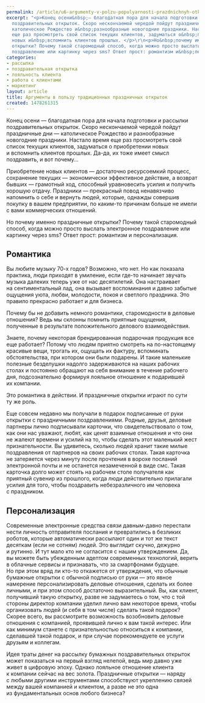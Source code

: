 ```yaml
---
permalink: /article/u6-argumenty-v-polzu-populyarnosti-prazdnichnyh-otkrytok
excerpt: "<p>Конец осени&nbsp;— благодатная пора для начала подготовки и&nbsp;рассылки
  поздравительных открыток. Скоро нескончаемой чередой пойдут праздничные дни&nbsp;—
  католическое Рождество и&nbsp;разнообразные новогодние праздники. Настало время
  еще раз просмотреть свой список текущих клиентов, задуматься о&nbsp;приобретении
  новых и&nbsp;вспомнить клиентов прошлых. </p>\r\n<p>Но&nbsp;почему именно праздничные
  открытки? Почему такой старомодный способ, когда можно просто выслать электронное
  поздравление или картинку через sms? Ответ прост: романтизм и&nbsp;персонализация.</p>"
categories:
- рассылка
- поздравительная открытка
- лояльность клиента
- работа с клиентами
- маркетинг
layout: article
title: Аргументы в пользу традиционных праздничных открыток
created: 1478261315
---
```

<p>Конец осени&nbsp;— благодатная пора для начала подготовки и&nbsp;рассылки поздравительных открыток. Скоро нескончаемой чередой пойдут праздничные дни&nbsp;— католическое Рождество и&nbsp;разнообразные новогодние праздники. Настало время еще раз просмотреть свой список текущих клиентов, задуматься о&nbsp;приобретении новых и&nbsp;вспомнить клиентов прошлых. Да-да, их&nbsp;тоже имеет смысл поздравить, и&nbsp;вот почему...</p>
<p>Приобретение новых клиентов&nbsp;— достаточно ресурсоемкий процесс, сохранение текущих&nbsp;— экономически эффективное действие, а&nbsp;возврат бывших&nbsp;— грамотный ход, способный уравновесить усилия и&nbsp;получить хорошую отдачу. Праздники&nbsp;— прекрасный повод ненавязчиво напомнить о&nbsp;себе и&nbsp;вернуть людей, которые, однажды совершив покупку в&nbsp;вашем предприятии, по&nbsp;каким-то причинам больше не&nbsp;имели с&nbsp;вами коммерческих отношений. </p>
<p>Но&nbsp;почему именно праздничные открытки? Почему такой старомодный способ, когда можно просто выслать электронное поздравление или картинку через sms? Ответ прост: романтизм и&nbsp;персонализация.</p>
<h2>Романтика</h2>
<p>Вы&nbsp;любите музыку <nobr>70-х</nobr> годов? Возможно, что нет. Но&nbsp;как показала практика, люди приходят в&nbsp;умиление, если где-то начинает звучать музыка далеких теперь уже от&nbsp;нас десятилетий. Она настраивает на&nbsp;сентиментальный лад, она вызывает воспоминания и&nbsp;давно забытые ощущения уюта, любви, молодости, покоя и&nbsp;светлого праздника. Это правило прекрасно работает и&nbsp;для бизнеса. </p>
<p>Почему&nbsp;бы не&nbsp;добавить немного романтики, старомодности в&nbsp;деловые отношения? Ведь мы&nbsp;склонны помнить приятные ощущения, полученные в&nbsp;результате положительного делового взаимодействия. </p>
<p>Знаете, почему некоторая брендированная подарочная продукция все еще работает? Потому что людям приятно смотреть на&nbsp;по-настоящему красивые вещи, трогать&nbsp;их, ощущать их&nbsp;фактуру, вспоминать обстоятельства, при котором они были подарены. И&nbsp;такие маленькие полезные безделушки надолго задерживаются на&nbsp;наших рабочих столах и&nbsp;постоянно обращают на&nbsp;себя внимание в&nbsp;течение рабочего дня, подсознательно формируя лояльное отношение к&nbsp;подарившей их&nbsp;компании. </p>
<p>Это романтика в&nbsp;действии. И&nbsp;праздничные открытки играют по&nbsp;сути ту&nbsp;же роль. </p>
<p>Еще совсем недавно мы&nbsp;получали в&nbsp;подарок подписанные от&nbsp;руки открытки с&nbsp;праздничными поздравлениями. Родные, друзья, деловые партнеры лично подписывали карточки, что свидетельствовало о&nbsp;том, как они нас уважают, любят, как ценят взаимные отношения и&nbsp;что они не&nbsp;жалеют времени и&nbsp;усилий на&nbsp;то, чтобы сделать этот маленький жест признательности. Вы&nbsp;удивитесь, сколько людей хранит такие милые поздравления от&nbsp;партнеров на&nbsp;своих рабочих столах. Такая карточка не&nbsp;затеряется через минуту после прочтения в&nbsp;ворохе посланий электронной почты и&nbsp;не&nbsp;останется незамеченной в&nbsp;виде смс. Такая карточка долго может стоять на&nbsp;рабочем столе получателя как приятный сувенир из&nbsp;прошлого, когда люди действительно прилагали усилия для того, чтобы поздравить небезразличного им&nbsp;человека с&nbsp;праздником.</p>
<h2>Персонализация</h2>
<p>Современные электронные средства связи давным-давно перестали нести личность отправителя послания и&nbsp;превратились в&nbsp;безликих роботов, которые автоматически рассылают один и&nbsp;тот&nbsp;же текст десяткам (если не&nbsp;сотням) людей. Это выглядит скучно, дежурно и&nbsp;рутинно. И&nbsp;тут мало кто не&nbsp;согласится с&nbsp;нашим утверждением. Да, вы&nbsp;можете быть убежденным адептом современных технологий, верить в&nbsp;облачные сервисы и&nbsp;признавать, что за&nbsp;смартфонами будущее. Но&nbsp;при этом вряд&nbsp;ли кто-то откажется от&nbsp;утверждения, что обычные бумажные открытки с&nbsp;обычной подписью от&nbsp;руки&nbsp;— это явное намерение персонализировать деловые отношения, сделать их&nbsp;более личными, и&nbsp;при этом способ достаточно выразительный. Вы, как клиент, получивший такую открытку, разве не&nbsp;задумаетесь о&nbsp;том, что с&nbsp;той стороны директор компании уделил лично вам некоторое время, чтобы организовать людей (и&nbsp;себя в&nbsp;том числе) сделать такой подарок? Скорее всего, вы&nbsp;рассмотрите возможность возобновить деловые отношения с&nbsp;компанией, проявившей лично к&nbsp;вам такой интерес. Или как минимум станете с&nbsp;признательностью относиться к&nbsp;компании, сделавшей такой подарок, и&nbsp;при случае порекомендуете ее&nbsp;услуги друзьям и&nbsp;коллегам.</p>
<p>Идея траты денег на&nbsp;рассылку бумажных поздравительных открыток может показаться на&nbsp;первый взгляд нелепой, ведь мир давно уже живет в&nbsp;цифровую эпоху. Однако лояльное отношение клиента к&nbsp;компании сейчас на&nbsp;вес золота. Праздничные открытки&nbsp;— наряду с&nbsp;любыми другими инструментами способствуют укреплению связей между вашей компанией и&nbsp;клиентом, а&nbsp;разве не&nbsp;это одна из&nbsp;фундаментальных основ любого бизнеса?</p>
